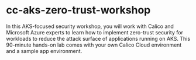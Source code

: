 # cc-aks-zero-trust-workshop
In this AKS-focused security workshop, you will work with Calico and Microsoft Azure experts to learn how to implement zero-trust security for workloads to reduce the attack surface of applications running on AKS. This 90-minute hands-on lab comes with your own Calico Cloud environment and a sample app environment.
